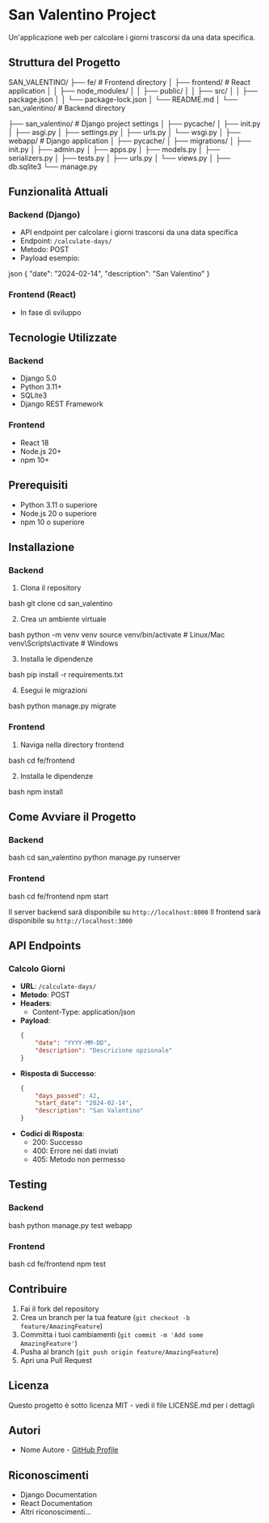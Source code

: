 # San Valentino Project

Un'applicazione web per calcolare i giorni trascorsi da una data specifica.

## Struttura del Progetto 


SAN_VALENTINO/
├── fe/ # Frontend directory
│ ├── frontend/ # React application
│ │ ├── node_modules/
│ │ ├── public/
│ │ ├── src/
│ │ ├── package.json
│ │ └── package-lock.json
│ └── README.md
│
└── san_valentino/ # Backend directory

├── san_valentino/ # Django project settings
│ ├── pycache/
│ ├── init.py
│ ├── asgi.py
│ ├── settings.py
│ ├── urls.py
│ └── wsgi.py
│
├── webapp/ # Django application
│ ├── pycache/
│ ├── migrations/
│ ├── init.py
│ ├── admin.py
│ ├── apps.py
│ ├── models.py
│ ├── serializers.py
│ ├── tests.py
│ ├── urls.py
│ └── views.py
│
├── db.sqlite3
└── manage.py



## Funzionalità Attuali

### Backend (Django)
- API endpoint per calcolare i giorni trascorsi da una data specifica
- Endpoint: `/calculate-days/`
- Metodo: POST
- Payload esempio:


json
{
"date": "2024-02-14",
"description": "San Valentino"
}


### Frontend (React)
- In fase di sviluppo

## Tecnologie Utilizzate

### Backend
- Django 5.0
- Python 3.11+
- SQLite3
- Django REST Framework

### Frontend
- React 18
- Node.js 20+
- npm 10+

## Prerequisiti
- Python 3.11 o superiore
- Node.js 20 o superiore
- npm 10 o superiore

## Installazione

### Backend
1. Clona il repository

bash
git clone <repository-url>
cd san_valentino

2. Crea un ambiente virtuale

bash
python -m venv venv
source venv/bin/activate # Linux/Mac
venv\Scripts\activate # Windows

3. Installa le dipendenze

bash
pip install -r requirements.txt


4. Esegui le migrazioni

bash
python manage.py migrate


### Frontend
1. Naviga nella directory frontend

bash
cd fe/frontend

2. Installa le dipendenze

bash
npm install     

## Come Avviare il Progetto

### Backend
bash
cd san_valentino
python manage.py runserver

### Frontend
bash
cd fe/frontend
npm start


Il server backend sarà disponibile su `http://localhost:8000`
Il frontend sarà disponibile su `http://localhost:3000`

## API Endpoints

### Calcolo Giorni
- **URL**: `/calculate-days/`
- **Metodo**: POST
- **Headers**:
  - Content-Type: application/json
- **Payload**:
  ```json
  {
      "date": "YYYY-MM-DD",
      "description": "Descrizione opzionale"
  }
  ```
- **Risposta di Successo**:
  ```json
  {
      "days_passed": 42,
      "start_date": "2024-02-14",
      "description": "San Valentino"
  }
  ```
- **Codici di Risposta**:
  - 200: Successo
  - 400: Errore nei dati inviati
  - 405: Metodo non permesso

## Testing
### Backend
bash
python manage.py test webapp


### Frontend
bash
cd fe/frontend
npm test



## Contribuire
1. Fai il fork del repository
2. Crea un branch per la tua feature (`git checkout -b feature/AmazingFeature`)
3. Committa i tuoi cambiamenti (`git commit -m 'Add some AmazingFeature'`)
4. Pusha al branch (`git push origin feature/AmazingFeature`)
5. Apri una Pull Request

## Licenza
Questo progetto è sotto licenza MIT - vedi il file LICENSE.md per i dettagli

## Autori
- Nome Autore - [GitHub Profile]()

## Riconoscimenti
- Django Documentation
- React Documentation
- Altri riconoscimenti...